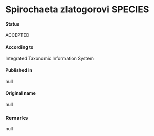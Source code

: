 Spirochaeta zlatogorovi SPECIES
=======

#### Status
ACCEPTED

#### According to
Integrated Taxonomic Information System

#### Published in
null

#### Original name
null

### Remarks
null
